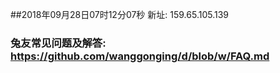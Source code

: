 ##2018年09月28日07时12分07秒 新址: 159.65.105.139
### 兔友常见问题及解答: https://github.com/wanggonging/d/blob/w/FAQ.md
